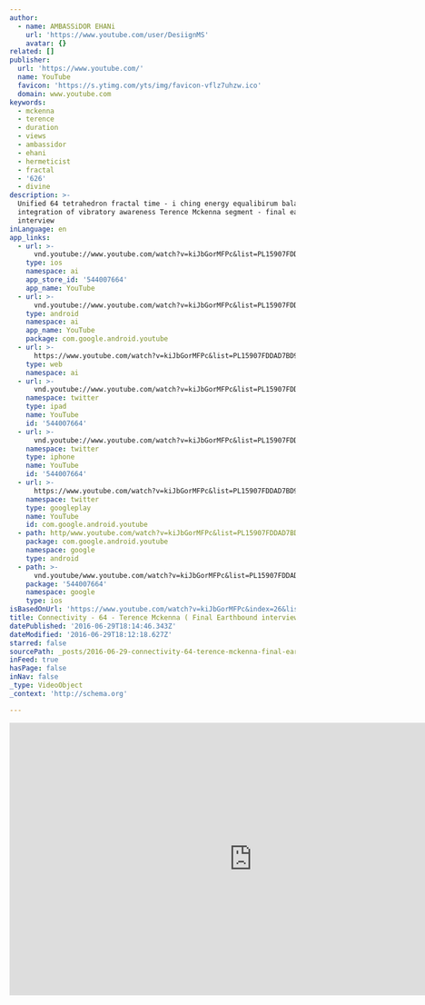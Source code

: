 ```yaml
---
author:
  - name: AMBASSiDOR EHANi
    url: 'https://www.youtube.com/user/DesiignMS'
    avatar: {}
related: []
publisher:
  url: 'https://www.youtube.com/'
  name: YouTube
  favicon: 'https://s.ytimg.com/yts/img/favicon-vflz7uhzw.ico'
  domain: www.youtube.com
keywords:
  - mckenna
  - terence
  - duration
  - views
  - ambassidor
  - ehani
  - hermeticist
  - fractal
  - '626'
  - divine
description: >-
  Unified 64 tetrahedron fractal time - i ching energy equalibirum balance
  integration of vibratory awareness Terence Mckenna segment - final earthbound
  interview
inLanguage: en
app_links:
  - url: >-
      vnd.youtube://www.youtube.com/watch?v=kiJbGorMFPc&list=PL15907FDDAD7BD91C&index=26&feature=applinks
    type: ios
    namespace: ai
    app_store_id: '544007664'
    app_name: YouTube
  - url: >-
      vnd.youtube://www.youtube.com/watch?v=kiJbGorMFPc&list=PL15907FDDAD7BD91C&index=26&feature=applinks
    type: android
    namespace: ai
    app_name: YouTube
    package: com.google.android.youtube
  - url: >-
      https://www.youtube.com/watch?v=kiJbGorMFPc&list=PL15907FDDAD7BD91C&index=26&feature=applinks
    type: web
    namespace: ai
  - url: >-
      vnd.youtube://www.youtube.com/watch?v=kiJbGorMFPc&list=PL15907FDDAD7BD91C&index=26&feature=applinks
    namespace: twitter
    type: ipad
    name: YouTube
    id: '544007664'
  - url: >-
      vnd.youtube://www.youtube.com/watch?v=kiJbGorMFPc&list=PL15907FDDAD7BD91C&index=26&feature=applinks
    namespace: twitter
    type: iphone
    name: YouTube
    id: '544007664'
  - url: >-
      https://www.youtube.com/watch?v=kiJbGorMFPc&list=PL15907FDDAD7BD91C&index=26
    namespace: twitter
    type: googleplay
    name: YouTube
    id: com.google.android.youtube
  - path: http/www.youtube.com/watch?v=kiJbGorMFPc&list=PL15907FDDAD7BD91C&index=26
    package: com.google.android.youtube
    namespace: google
    type: android
  - path: >-
      vnd.youtube/www.youtube.com/watch?v=kiJbGorMFPc&list=PL15907FDDAD7BD91C&index=26
    package: '544007664'
    namespace: google
    type: ios
isBasedOnUrl: 'https://www.youtube.com/watch?v=kiJbGorMFPc&index=26&list=PL15907FDDAD7BD91C'
title: Connectivity - 64 - Terence Mckenna ( Final Earthbound interview )
datePublished: '2016-06-29T18:14:46.343Z'
dateModified: '2016-06-29T18:12:18.627Z'
starred: false
sourcePath: _posts/2016-06-29-connectivity-64-terence-mckenna-final-earthbound-inter.md
inFeed: true
hasPage: false
inNav: false
_type: VideoObject
_context: 'http://schema.org'

---
```

<iframe src="https://cdn.embedly.com/widgets/media.html?src=https%3A%2F%2Fwww.youtube.com%2Fembed%2Fvideoseries%3Flist%3DPL15907FDDAD7BD91C&amp;url=http%3A%2F%2Fwww.youtube.com%2Fwatch%3Fv%3DkiJbGorMFPc&amp;image=https%3A%2F%2Fi.ytimg.com%2Fvi%2FkiJbGorMFPc%2Fhqdefault.jpg&amp;key=b7d04c9b404c499eba89ee7072e1c4f7&amp;type=text%2Fhtml&amp;schema=youtube" width="854" height="480" scrolling="no" frameborder="0" allowfullscreen="" style=""></iframe>